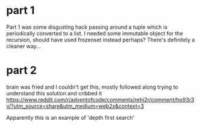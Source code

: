 # part 1
Part 1 was some disgusting hack passing around a tuple which is periodically converted to a list. I needed some immutable object for the recursion, should have used frozenset instead perhaps? There's definitely a cleaner way...

# part 2
brain was fried and I couldn't get this, mostly followed along trying to understand this solution and cribbed it
https://www.reddit.com/r/adventofcode/comments/rehj2r/comment/ho93r3v/?utm_source=share&utm_medium=web2x&context=3

Apparently this is an example of 'depth first search'